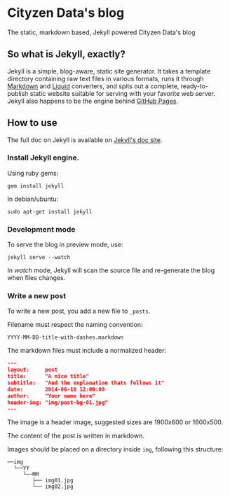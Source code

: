 # Cityzen Data's blog

The static, markdown based, Jekyll powered Cityzen Data's blog

## So what is Jekyll, exactly?

Jekyll is a simple, blog-aware, static site generator. It takes a template directory containing raw text files in various formats, runs it through [Markdown](http://daringfireball.net/projects/markdown/) and [Liquid](https://github.com/Shopify/liquid/wiki) converters, and spits out a complete, ready-to-publish static website suitable for serving with your favorite web server. Jekyll also happens to be the engine behind [GitHub Pages](http://pages.github.com/).


## How to use

The full doc on Jekyll is available on [Jekyll's doc site](http://jekyllrb.com/docs/home/).

### Install Jekyll engine.

Using ruby gems:

    gem install jekyll

In debian/ubuntu:

    sudo apt-get install jekyll


### Development mode

To serve the blog in preview mode, use:

    jekyll serve --watch


In *watch* mode, Jekyll will scan the source file and re-generate the blog when files changes.    


### Write a new post

To write a new post, you add a new file to `_posts`.

Filename must respect the naming convention:

    YYYY-MM-DD-title-with-dashes.markdown

The markdown files must include a normalized header:

```json
---
layout:     post
title:      "A nice title"
subtitle:   "And the explanation thats follows it"
date:       2014-06-10 12:00:00
author:     "Your name here"
header-img: "img/post-bg-01.jpg"  
---    
```

The image is a header image, suggested sizes are 1900x600 or 1600x500.

The content of the post is written in markdown.

Images should be placed on  a directory inside `img`, following this structure:


    ──img
      └──YY 
         └──MM
            ├── img01.jpg
            └── img02.jpg


